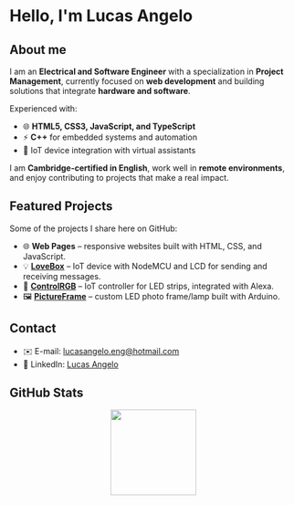 # Hello, I'm Lucas Angelo

## About me
I am an **Electrical and Software Engineer** with a specialization in **Project Management**, currently focused on **web development** and building solutions that integrate **hardware and software**.  

Experienced with:  
- 🌐 **HTML5, CSS3, JavaScript, and TypeScript**  
- ⚡ **C++** for embedded systems and automation  
- 🔌 IoT device integration with virtual assistants  

I am **Cambridge-certified in English**, work well in **remote environments**, and enjoy contributing to projects that make a real impact.  

## Featured Projects
Some of the projects I share here on GitHub:  
- 🌐 **Web Pages** – responsive websites built with HTML, CSS, and JavaScript.  
- 💡 [**LoveBox**](https://github.com/llucasangelo/LoveBox) – IoT device with NodeMCU and LCD for sending and receiving messages.  
- 🎨 [**ControlRGB**](https://github.com/llucasangelo/ESP8266-Alexa-RGB-LED-Strip-Control) – IoT controller for LED strips, integrated with Alexa.  
- 🖼️ [**PictureFrame**]([https://github.com/llucasangelo/PictureFrame](https://github.com/llucasangelo/Picture-Frame-Lamp)) – custom LED photo frame/lamp built with Arduino.  

## Contact
- ✉️ E-mail: [lucasangelo.eng@hotmail.com](mailto:lucasangelo.eng@hotmail.com)  
- 💼 LinkedIn: [Lucas Angelo](https://www.linkedin.com/in/lucas-angelo-32051415b/)  


## GitHub Stats

<div align="center">
  <a href="https://github.com/joaovictor-ferreira">
    <img height="150em" src="https://github-readme-stats.vercel.app/api/top-langs/?username=llucasangelo&theme=aura&hide_border=false&layout=compact"/>
  </a>
</div>
